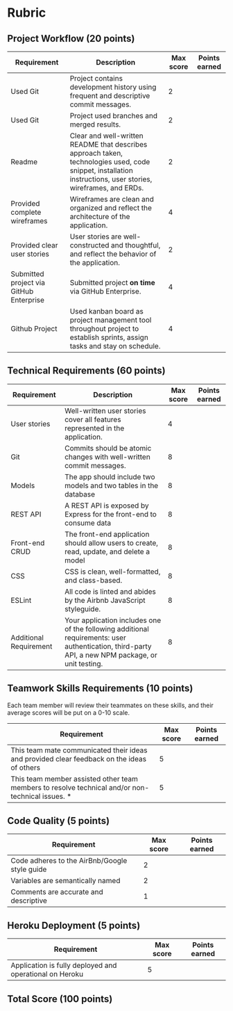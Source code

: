 # Rubric

## Project Workflow (20 points)

| Requirement            | Description                                                                                                                                       | Max score | Points earned  |
|------------------------|---------------------------------------------------------------------------------------------------------------------------------------------------|-----------|---|
| Used Git       | Project contains development history using frequent and descriptive commit messages.     | 2         |   |
| Used Git       | Project used branches and merged results. | 2         |   |
| Readme         | Clear and well-written README that describes approach taken, technologies used, code snippet, installation instructions, user stories, wireframes, and ERDs.     | 2         |   |
| Provided complete wireframes         | Wireframes are clean and organized and reflect the architecture of the application.     | 4         |   |
| Provided clear user stories         | User stories are well-constructed and thoughtful, and reflect the behavior of the application.     | 2         |   |
| Submitted project via GitHub Enterprise         | Submitted project **on time** via GitHub Enterprise.     | 4         |   |
| Github Project         | Used kanban board as project management tool throughout project to establish sprints, assign tasks and stay on schedule.     | 4         |   |

## Technical Requirements (60 points)

| Requirement            | Description                                                                                                                                       | Max score | Points earned  |
|------------------------|---------------------------------------------------------------------------------------------------------------------------------------------------|-----------|---|
| User stories           | Well-written user stories cover all features represented in the application.                                                                      | 4         |   |
| Git                    | Commits should be atomic changes with well-written commit messages.                                                                               | 8         |   |
| Models                 | The app should include two models and two tables in the database                                                                                  | 8         |   |
| REST API               | A REST API is exposed by Express for the front-end to consume data                                                                                | 8         |   |
| Front-end CRUD         | The front-end application should allow users to create, read, update, and delete a model                                                          | 8         |   |
| CSS                    | CSS is clean, well-formatted, and class-based.                                                                                                    | 8         |   |
| ESLint                 | All code is linted and abides by the Airbnb JavaScript styleguide.                                                                                | 8         |   |
| Additional Requirement | Your application includes one of the following additional requirements: user authentication, third-party API, a new NPM package, or unit testing. | 8         |   |

## Teamwork Skills Requirements (10 points)

Each team member will review their teammates on these skills, and their average scores will be put on a 0-10 scale.


| Requirement                                                                                      | Max score | Points earned  |
|--------------------------------------------------------------------------------------------------|-----------|----------------|
| This team mate communicated their ideas and provided clear feedback on the ideas of others       | 5        |   |
| This team member assisted other team members to resolve technical and/or non-technical issues. * | 5        |   |


## Code Quality (5 points)

| Requirement                                                                                      | Max score | Points earned  |
|--------------------------------------------------------------------------------------------------|-----------|----------------|
| Code adheres to the AirBnb/Google style guide       | 2        |   |
| Variables are semantically named          | 2        |   |
| Comments are accurate and descriptive     | 1        |   |

## Heroku Deployment (5 points)


| Requirement                                                                                      | Max score | Points earned  |
|--------------------------------------------------------------------------------------------------|-----------|----------------|
| Application is fully deployed and operational on Heroku     | 5        |   |

## Total Score (100 points)
